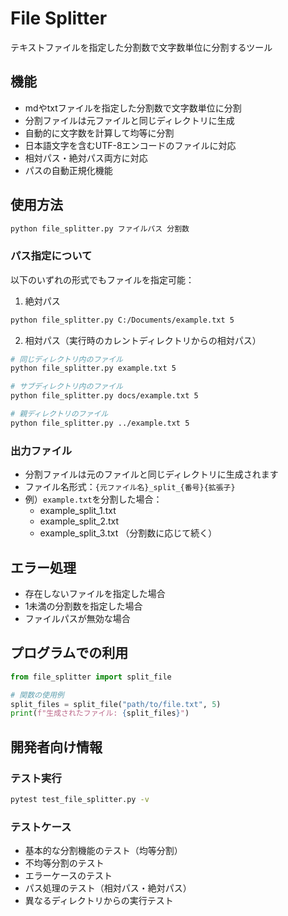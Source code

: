 # File Splitter

テキストファイルを指定した分割数で文字数単位に分割するツール

## 機能

- mdやtxtファイルを指定した分割数で文字数単位に分割
- 分割ファイルは元ファイルと同じディレクトリに生成
- 自動的に文字数を計算して均等に分割
- 日本語文字を含むUTF-8エンコードのファイルに対応
- 相対パス・絶対パス両方に対応
- パスの自動正規化機能

## 使用方法

```bash
python file_splitter.py ファイルパス 分割数
```

### パス指定について

以下のいずれの形式でもファイルを指定可能：

1. 絶対パス
```bash
python file_splitter.py C:/Documents/example.txt 5
```

2. 相対パス（実行時のカレントディレクトリからの相対パス）
```bash
# 同じディレクトリ内のファイル
python file_splitter.py example.txt 5

# サブディレクトリ内のファイル
python file_splitter.py docs/example.txt 5

# 親ディレクトリのファイル
python file_splitter.py ../example.txt 5
```

### 出力ファイル

- 分割ファイルは元のファイルと同じディレクトリに生成されます
- ファイル名形式：`{元ファイル名}_split_{番号}{拡張子}`
- 例）`example.txt`を分割した場合：
  - example_split_1.txt
  - example_split_2.txt
  - example_split_3.txt
  （分割数に応じて続く）

## エラー処理

- 存在しないファイルを指定した場合
- 1未満の分割数を指定した場合
- ファイルパスが無効な場合

## プログラムでの利用

```python
from file_splitter import split_file

# 関数の使用例
split_files = split_file("path/to/file.txt", 5)
print(f"生成されたファイル: {split_files}")
```

## 開発者向け情報

### テスト実行

```bash
pytest test_file_splitter.py -v
```

### テストケース

- 基本的な分割機能のテスト（均等分割）
- 不均等分割のテスト
- エラーケースのテスト
- パス処理のテスト（相対パス・絶対パス）
- 異なるディレクトリからの実行テスト
